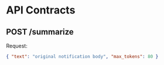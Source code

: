 # API Contracts

## POST /summarize

Request:

```json
{ "text": "original notification body", "max_tokens": 80 }
```

